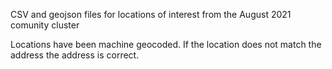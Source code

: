 CSV and geojson files for locations of interest from the August 2021 comunity cluster

Locations have been machine geocoded. If the location does not match the address the address is correct.
